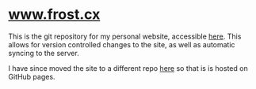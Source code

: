 # www.frost.cx
This is the git repository for my personal website, accessible [here](http://www.frost.cx).
This allows for version controlled changes to the site, as well as automatic syncing to the server.

I have since moved the site to a different repo [here](https://github.com/Fraetor/fraetor.github.io) so that is is hosted on GitHub pages.
